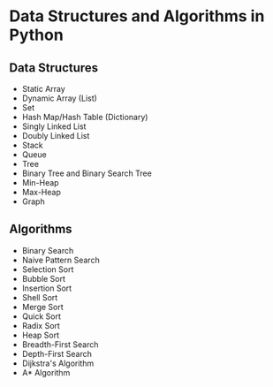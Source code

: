 # Data Structures and Algorithms in Python

## Data Structures

- Static Array
- Dynamic Array (List)
- Set
- Hash Map/Hash Table (Dictionary)
- Singly Linked List
- Doubly Linked List
- Stack
- Queue
- Tree
- Binary Tree and Binary Search Tree
- Min-Heap
- Max-Heap
- Graph


## Algorithms

- Binary Search
- Naive Pattern Search
- Selection Sort
- Bubble Sort
- Insertion Sort
- Shell Sort
- Merge Sort 
- Quick Sort
- Radix Sort
- Heap Sort
- Breadth-First Search
- Depth-First Search
- Dijkstra's Algorithm
- A* Algorithm
